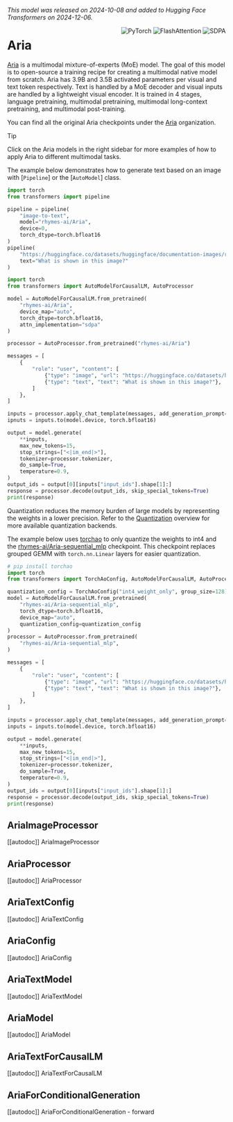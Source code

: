 <!--Copyright 2024 The HuggingFace Team. All rights reserved.

Licensed under the Apache License, Version 2.0 (the "License"); you may not use this file except in compliance with
the License. You may obtain a copy of the License at

http://www.apache.org/licenses/LICENSE-2.0

Unless required by applicable law or agreed to in writing, software distributed under the License is distributed on
an "AS IS" BASIS, WITHOUT WARRANTIES OR CONDITIONS OF ANY KIND, either express or implied. See the License for the
specific language governing permissions and limitations under the License.

⚠️ Note that this file is in Markdown but contain specific syntax for our doc-builder (similar to MDX) that may not be
rendered properly in your Markdown viewer.

-->
*This model was released on 2024-10-08 and added to Hugging Face Transformers on 2024-12-06.*

<div style="float: right;">
    <div class="flex flex-wrap space-x-1">
        <img alt="PyTorch" src="https://img.shields.io/badge/PyTorch-DE3412?style=flat&logo=pytorch&logoColor=white">
        <img alt="FlashAttention" src="https://img.shields.io/badge/%E2%9A%A1%EF%B8%8E%20FlashAttention-eae0c8?style=flat">
        <img alt="SDPA" src="https://img.shields.io/badge/SDPA-DE3412?style=flat&logo=pytorch&logoColor=white">
    </div>
</div>

# Aria

[Aria](https://huggingface.co/papers/2410.05993) is a multimodal mixture-of-experts (MoE) model. The goal of this model is to open-source a training recipe for creating a multimodal native model from scratch. Aria has 3.9B and 3.5B activated parameters per visual and text token respectively. Text is handled by a MoE decoder and visual inputs are handled by a lightweight visual encoder. It is trained in 4 stages, language pretraining, multimodal pretraining, multimodal long-context pretraining, and multimodal post-training.

You can find all the original Aria checkpoints under the [Aria](https://huggingface.co/rhymes-ai?search_models=aria) organization.

> [!TIP]
> Click on the Aria models in the right sidebar for more examples of how to apply Aria to different multimodal tasks.

The example below demonstrates how to generate text based on an image with [`Pipeline`] or the [`AutoModel`] class.

<hfoptions id="usage">
<hfoption id="Pipeline">

```python
import torch
from transformers import pipeline

pipeline = pipeline(
    "image-to-text",
    model="rhymes-ai/Aria",
    device=0,
    torch_dtype=torch.bfloat16
)
pipeline(
    "https://huggingface.co/datasets/huggingface/documentation-images/resolve/main/pipeline-cat-chonk.jpeg",
    text="What is shown in this image?"
)
```

</hfoption>
<hfoption id="AutoModel">

```python
import torch
from transformers import AutoModelForCausalLM, AutoProcessor

model = AutoModelForCausalLM.from_pretrained(
    "rhymes-ai/Aria",
    device_map="auto",
    torch_dtype=torch.bfloat16,
    attn_implementation="sdpa"
)

processor = AutoProcessor.from_pretrained("rhymes-ai/Aria")

messages = [
    {
        "role": "user", "content": [
            {"type": "image", "url": "https://huggingface.co/datasets/huggingface/documentation-images/resolve/main/pipeline-cat-chonk.jpeg"},
            {"type": "text", "text": "What is shown in this image?"},
        ]
    },
]

inputs = processor.apply_chat_template(messages, add_generation_prompt=True, tokenize=True, return_dict=True, return_tensors="pt")
ipnuts = inputs.to(model.device, torch.bfloat16)

output = model.generate(
    **inputs,
    max_new_tokens=15,
    stop_strings=["<|im_end|>"],
    tokenizer=processor.tokenizer,
    do_sample=True,
    temperature=0.9,
)
output_ids = output[0][inputs["input_ids"].shape[1]:]
response = processor.decode(output_ids, skip_special_tokens=True)
print(response)
```

</hfoption>
</hfoptions>

Quantization reduces the memory burden of large models by representing the weights in a lower precision. Refer to the [Quantization](../quantization/overview) overview for more available quantization backends.
	
The example below uses [torchao](../quantization/torchao) to only quantize the weights to int4 and the [rhymes-ai/Aria-sequential_mlp](https://huggingface.co/rhymes-ai/Aria-sequential_mlp) checkpoint. This checkpoint replaces grouped GEMM with `torch.nn.Linear` layers for easier quantization.

```py
# pip install torchao
import torch
from transformers import TorchAoConfig, AutoModelForCausalLM, AutoProcessor

quantization_config = TorchAoConfig("int4_weight_only", group_size=128)
model = AutoModelForCausalLM.from_pretrained(
    "rhymes-ai/Aria-sequential_mlp",
    torch_dtype=torch.bfloat16,
    device_map="auto",
    quantization_config=quantization_config
)
processor = AutoProcessor.from_pretrained(
    "rhymes-ai/Aria-sequential_mlp",
)

messages = [
    {
        "role": "user", "content": [
            {"type": "image", "url": "https://huggingface.co/datasets/huggingface/documentation-images/resolve/main/pipeline-cat-chonk.jpeg"},
            {"type": "text", "text": "What is shown in this image?"},
        ]
    },
]

inputs = processor.apply_chat_template(messages, add_generation_prompt=True, tokenize=True, return_dict=True, return_tensors="pt")
inputs = inputs.to(model.device, torch.bfloat16)

output = model.generate(
    **inputs,
    max_new_tokens=15,
    stop_strings=["<|im_end|>"],
    tokenizer=processor.tokenizer,
    do_sample=True,
    temperature=0.9,
)
output_ids = output[0][inputs["input_ids"].shape[1]:]
response = processor.decode(output_ids, skip_special_tokens=True)
print(response)
```


## AriaImageProcessor

[[autodoc]] AriaImageProcessor

## AriaProcessor

[[autodoc]] AriaProcessor

## AriaTextConfig

[[autodoc]] AriaTextConfig

## AriaConfig

[[autodoc]] AriaConfig

## AriaTextModel

[[autodoc]] AriaTextModel

## AriaModel

[[autodoc]] AriaModel

## AriaTextForCausalLM

[[autodoc]] AriaTextForCausalLM

## AriaForConditionalGeneration

[[autodoc]] AriaForConditionalGeneration
    - forward
